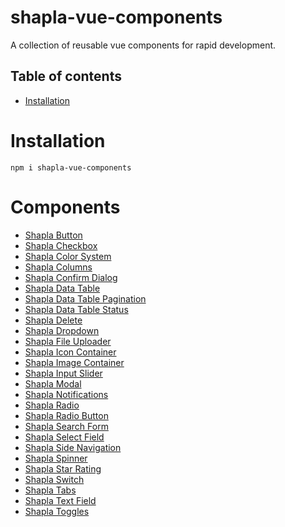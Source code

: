 # shapla-vue-components
A collection of reusable vue components for rapid development.

## Table of contents

- [Installation](#installation)

# Installation

```
npm i shapla-vue-components
```

# Components

* [Shapla Button](../shapla-button/README.md)
* [Shapla Checkbox](../shapla-checkbox/README.md)
* [Shapla Color System](../shapla-color-system/README.md)
* [Shapla Columns](../shapla-columns/README.md)
* [Shapla Confirm Dialog](../shapla-confirm-dialog/README.md)
* [Shapla Data Table](../shapla-data-table/README.md)
* [Shapla Data Table Pagination](../shapla-data-table-pagination/README.md)
* [Shapla Data Table Status](../shapla-data-table-status/README.md)
* [Shapla Delete](../shapla-delete/README.md)
* [Shapla Dropdown](../shapla-dropdown/README.md)
* [Shapla File Uploader](../shapla-file-uploader/README.md)
* [Shapla Icon Container](../shapla-icon-container/README.md)
* [Shapla Image Container](../shapla-image-container/README.md)
* [Shapla Input Slider](../shapla-input-slider/README.md)
* [Shapla Modal](../shapla-modal/README.md)
* [Shapla Notifications](../shapla-notifications/README.md)
* [Shapla Radio](../shapla-radio/README.md)
* [Shapla Radio Button](../shapla-radio-button/README.md)
* [Shapla Search Form](../shapla-search-form/README.md)
* [Shapla Select Field](../shapla-select-field/README.md)
* [Shapla Side Navigation](../shapla-side-navigation/README.md)
* [Shapla Spinner](../shapla-spinner/README.md)
* [Shapla Star Rating](../shapla-star-rating/README.md)
* [Shapla Switch](../shapla-switch/README.md)
* [Shapla Tabs](../shapla-tabs/README.md)
* [Shapla Text Field](../shapla-text-field/README.md)
* [Shapla Toggles](../shapla-toggles/README.md)
